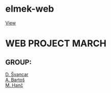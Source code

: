 # elmek-web
[View](https://deesdav.github.io/elmek-web/)
<h1>WEB PROJECT MARCH</h1>
<h2>GROUP:</h2>
<a href="https://github.com/deesdav">D. Švancar</a> <br>
<a href="https://github.com/Ejdmmm">A. Bartoš</a> <br>
<a href="https://github.com/Mirecek2011CZ">M. Hanč</a> <br>




